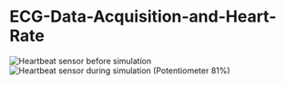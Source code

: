 # ECG-Data-Acquisition-and-Heart-Rate
![Heartbeat sensor before simulation](https://github.com/user-attachments/assets/57b2f06f-ed58-4107-8600-a4a83f1088f1)
![Heartbeat sensor during simulation (Potentiometer 81%)](https://github.com/user-attachments/assets/4805341d-41ad-4f32-977c-5a15d9c3e06c)
